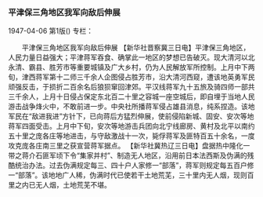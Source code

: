 ### 平津保三角地区我军向敌后伸展

1947-04-06
第1版()
专栏：

　　平津保三角地区我军向敌后伸展
    【新华社晋察冀三日电】平津保三角地区，人民力量日益强大；平津蒋军吞食、确掌此一地区的梦想已告破灭。现大清河以北永清、霸县、胜芳市等重要城镇及广大乡村，仍为人民解放军所控制。上月中下两旬，津西蒋军第十二师三千余人企图侵占胜芳市，沿大清河西窥，遭该地英勇军民顽强反击，于损折二百余名后狼狈窜回津郊。平汉线蒋军九十五旅及骑四师一部共三千余人，上月十日侵占保定东北百二十里之容城一座空城后，即自埋于当地人民游击战争烽火中，不敢前进一步。中央社所播蒋军侵占雄县消息，纯系捏造。该地军民在“敌进我进”方针下，已向蒋后方猛烈伸展，使前侵陷新城、固安、安次等地蒋军四面受击。上月中下旬，安次等地游击兵团向北宁线廊房、黄村及北平以南约五十里之庞各庄等地进击，与守敌激战十一次，毙俘蒋军及匪特百五十余名，一度攻克庞各庄南三里之获宣营蒋军据点。
    【新华社冀热辽三日电】盘据热中隆化一带之蒋介石匪军顷下令“集家并村”、制造无人地区，沿用前日本法西斯及伪满的残酷统治办法。过去伪满规定每三、四十户人家修一“部落”，蒋军则规定每五百户修一“部落”。该地地广人稀，伪满时代已使若干土地荒芜，三十里内无人烟，现则百里之内已无人烟，土地荒芜不堪。
